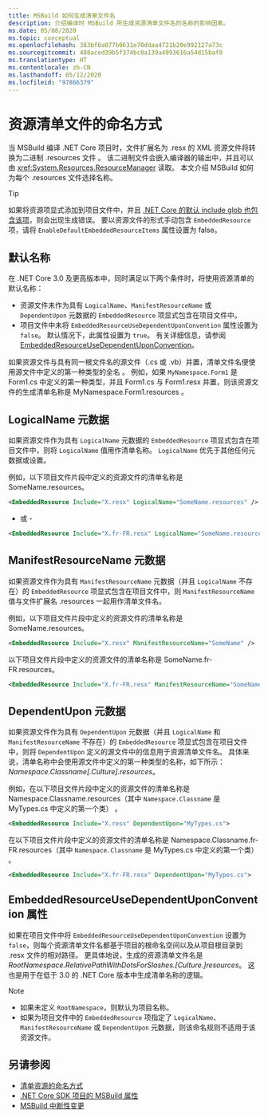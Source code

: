 ```yaml
---
title: MSBuild 如何生成清单文件名
description: 介绍编译时 MSBuild 所生成资源清单文件名的名称的影响因素。
ms.date: 05/08/2020
ms.topic: conceptual
ms.openlocfilehash: 383bf6a077b0631e70ddaa4721b20e992127a73c
ms.sourcegitcommit: 488aced39b5f374bc0a139a4993616a54d15baf0
ms.translationtype: HT
ms.contentlocale: zh-CN
ms.lasthandoff: 05/12/2020
ms.locfileid: "97866379"
---
```

# <a name="how-resource-manifest-files-are-named"></a>资源清单文件的命名方式

当 MSBuild 编译 .NET Core 项目时，文件扩展名为 .resx 的 XML 资源文件将转换为二进制 .resources 文件 。 该二进制文件会嵌入编译器的输出中，并且可以由 <xref:System.Resources.ResourceManager> 读取。 本文介绍 MSBuild 如何为每个 .resources 文件选择名称。

> [!TIP]
> 如果将资源项显式添加到项目文件中，并且 [.NET Core 的默认 include glob 也包含该项](../project-sdk/overview.md#default-compilation-includes)，则会出现生成错误。 要以资源文件的形式手动包含 `EmbeddedResource` 项，请将 `EnableDefaultEmbeddedResourceItems` 属性设置为 false。

## <a name="default-name"></a>默认名称

在 .NET Core 3.0 及更高版本中，同时满足以下两个条件时，将使用资源清单的默认名称：

- 资源文件未作为具有 `LogicalName`、`ManifestResourceName` 或 `DependentUpon` 元数据的 `EmbeddedResource` 项显式包含在项目文件中。
- 项目文件中未将 `EmbeddedResourceUseDependentUponConvention` 属性设置为 `false`。 默认情况下，此属性设置为 `true`。 有关详细信息，请参阅 [EmbeddedResourceUseDependentUponConvention](../project-sdk/msbuild-props.md#embeddedresourceusedependentuponconvention)。

如果资源文件与具有同一根文件名的源文件（.cs 或 .vb）并置，清单文件名便使用源文件中定义的第一种类型的全名 。 例如，如果 `MyNamespace.Form1` 是 Form1.cs 中定义的第一种类型，并且 Form1.cs 与 Form1.resx 并置，则该资源文件的生成清单名称是 MyNamespace.Form1.resources   。

## <a name="logicalname-metadata"></a>LogicalName 元数据

如果资源文件作为具有 `LogicalName` 元数据的 `EmbeddedResource` 项显式包含在项目文件中，则将 `LogicalName` 值用作清单名称。 `LogicalName` 优先于其他任何元数据或设置。

例如，以下项目文件片段中定义的资源文件的清单名称是 SomeName.resources。

```xml
<EmbeddedResource Include="X.resx" LogicalName="SomeName.resources" />
```

- 或 -

```xml
<EmbeddedResource Include="X.fr-FR.resx" LogicalName="SomeName.resources" />
```

## <a name="manifestresourcename-metadata"></a>ManifestResourceName 元数据

如果资源文件作为具有 `ManifestResourceName` 元数据（并且 `LogicalName` 不存在）的 `EmbeddedResource` 项显式包含在项目文件中，则 `ManifestResourceName` 值与文件扩展名 .resources 一起用作清单文件名。

例如，以下项目文件片段中定义的资源文件的清单名称是 SomeName.resources。

```xml
<EmbeddedResource Include="X.resx" ManifestResourceName="SomeName" />
```

以下项目文件片段中定义的资源文件的清单名称是 SomeName.fr-FR.resources。

```xml
<EmbeddedResource Include="X.fr-FR.resx" ManifestResourceName="SomeName.fr-FR" />
```

## <a name="dependentupon-metadata"></a>DependentUpon 元数据

如果资源文件作为具有 `DependentUpon` 元数据（并且 `LogicalName` 和 `ManifestResourceName` 不存在）的 `EmbeddedResource` 项显式包含在项目文件中，则将 `DependentUpon` 定义的源文件中的信息用于资源清单文件名。 具体来说，清单名称中会使用源文件中定义的第一种类型的名称，如下所示：*Namespace.Classname\[.Culture].resources*。

例如，在以下项目文件片段中定义的资源文件的清单名称是 Namespace.Classname.resources（其中 `Namespace.Classname` 是 MyTypes.cs 中定义的第一个类） 。

```xml
<EmbeddedResource Include="X.resx" DependentUpon="MyTypes.cs">
```

在以下项目文件片段中定义的资源文件的清单名称是 Namespace.Classname.fr-FR.resources（其中 `Namespace.Classname` 是 MyTypes.cs 中定义的第一个类） 。

```xml
<EmbeddedResource Include="X.fr-FR.resx" DependentUpon="MyTypes.cs">
```

## <a name="embeddedresourceusedependentuponconvention-property"></a>EmbeddedResourceUseDependentUponConvention 属性

如果在项目文件中将 `EmbeddedResourceUseDependentUponConvention` 设置为 `false`，则每个资源清单文件名都基于项目的根命名空间以及从项目根目录到 .resx 文件的相对路径。 更具体地说，生成的资源清单文件名是 *RootNamespace.RelativePathWithDotsForSlashes.\[Culture.]resources*。 这也是用于在低于 3.0 的 .NET Core 版本中生成清单名称的逻辑。

> [!NOTE]
>
> - 如果未定义 `RootNamespace`，则默认为项目名称。
> - 如果为项目文件中的 `EmbeddedResource` 项指定了 `LogicalName`、`ManifestResourceName` 或 `DependentUpon` 元数据，则该命名规则不适用于该资源文件。

## <a name="see-also"></a>另请参阅

- [清单资源的命名方式](https://gist.github.com/BenVillalobos/041673b9a73bec60fdc3bf0f86fae62a)
- [.NET Core SDK 项目的 MSBuild 属性](../project-sdk/msbuild-props.md)
- [MSBuild 中断性变更](../compatibility/msbuild.md)
